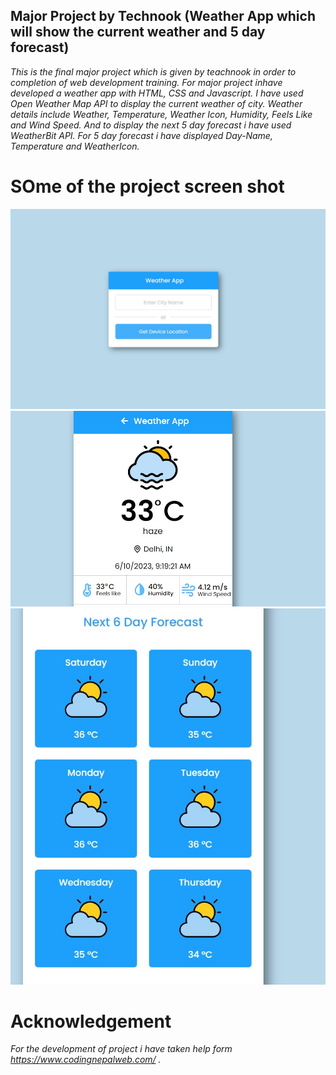 ## Major Project by Technook (Weather App which will show the current weather and 5 day forecast)

_This is the final major project which is given by teachnook in order to completion of web development training. For major project inhave developed a weather app with HTML, CSS and Javascript. I have used Open Weather Map API to display the current weather of city. Weather details include Weather, Temperature, Weather Icon, Humidity, Feels Like and Wind Speed. And to display the next 5 day forecast i have used WeatherBit API. For 5 day forecast i have displayed Day-Name, Temperature and WeatherIcon._

# SOme of the project screen shot

![Image1](./Assets/Image1.jpg)
![Image2](./Assets/Image2.jpg)
![Image3](./Assets/Image3.jpg)

# Acknowledgement

_For the development of project i have taken help form https://www.codingnepalweb.com/ ._
